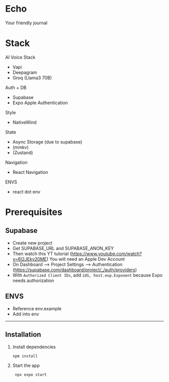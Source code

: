 # Echo

Your friendly journal

# Stack

AI Voice Stack
- Vapi
- Deepagram
- Groq (Llama3 70B)

Auth + DB

- Supabase
- Expo Apple Authentication

Style

- NativeWind

State

- Async Storage (due to supabase)
- (mmkv)
- (Zustand)

Navigation

- React Navigation

ENVS

- react dot env

# Prerequisites

## Supabase

- Create new project
- Get SUPABASE_URL and SUPABASE_ANON_KEY
- Then watch this YT tutorial (https://www.youtube.com/watch?v=6I2JEky20ME) You will need an Apple Dev Account
- On Dashboard --> Project Settings --> Authentication (https://supabase.com/dashboard/project/_/auth/providers)
- With `Authorized Client IDs`, add `iOS, host.exp.Exponent` because Expo needs authorization

## ENVS

- Reference env.example
- Add into env

---

## Installation

1. Install dependencies

   ```bash
   npm install
   ```

2. Start the app

   ```bash
    npx expo start
   ```
